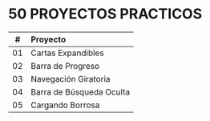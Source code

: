 # **50 PROYECTOS PRACTICOS**

|  #  | Proyecto                 |
| :-: | :----------------------- |
| 01  | Cartas Expandibles       |
| 02  | Barra de Progreso        |
| 03  | Navegación Giratoria     |
| 04  | Barra de Búsqueda Oculta |
| 05  | Cargando Borrosa         |
